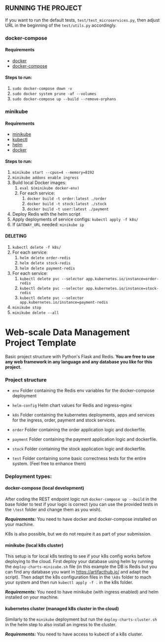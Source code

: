 ## RUNNING THE PROJECT
If you want to run the default tests, `test/test_microservices.py`, then adjust URL in the beginning of the `test/utils.py` accordingly.

### docker-compose

#### Requirements
- [docker](https://docs.docker.com/engine/install/)
- [docker-compose](https://docs.docker.com/compose/install/)

#### Steps to run:
1. `sudo docker-compose down -v`
2. `sudo docker system prune -af --volumes`
3. `sudo docker-compose up --build --remove-orphans`

### minikube

#### Requirements
- [minikube](https://minikube.sigs.k8s.io/docs/start/?arch=%2Flinux%2Fx86-64%2Fstable%2Fbinary+download)
- [kubectl](https://kubernetes.io/docs/tasks/tools/)
- [helm](https://helm.sh/docs/intro/install/)
- [docker](https://docs.docker.com/engine/install/)

#### Steps to run:
1. `minikube start --cpus=4 --memory=8192`
2. `minikube addons enable ingress`
3. Build local Docker images:
   1. `eval $(minikube docker-env)`
   2. For each service: 
      1. `docker build -t order:latest ./order`
      2. `docker build -t stock:latest ./stock`
      3. `docker build -t user:latest ./payment`
4. Deploy Redis with the helm script
5. Apply deployments of service configs: `kubectl apply -f k8s/`
6. If `GATEWAY_URL` needed: `minikube ip`

#### DELETING
1. `kubectl delete -f k8s/`
2. For each service: 
   1. `helm delete order-redis`
   2. `helm delete stock-redis`
   3. `helm delete payment-redis`
3. For each service: 
   1. `kubectl delete pvc --selector app.kubernetes.io/instance=order-redis`
   2. `kubectl delete pvc --selector app.kubernetes.io/instance=stock-redis`
   3. `kubectl delete pvc --selector app.kubernetes.io/instance=payment-redis`
4. `minikube stop`
5. `minikube delete --all`

# Web-scale Data Management Project Template

Basic project structure with Python's Flask and Redis. 
**You are free to use any web framework in any language and any database you like for this project.**

### Project structure

* `env`
    Folder containing the Redis env variables for the docker-compose deployment
    
* `helm-config` 
   Helm chart values for Redis and ingress-nginx
        
* `k8s`
    Folder containing the kubernetes deployments, apps and services for the ingress, order, payment and stock services.
    
* `order`
    Folder containing the order application logic and dockerfile. 
    
* `payment`
    Folder containing the payment application logic and dockerfile. 

* `stock`
    Folder containing the stock application logic and dockerfile. 

* `test`
    Folder containing some basic correctness tests for the entire system. (Feel free to enhance them)

### Deployment types:

#### docker-compose (local development)

After coding the REST endpoint logic run `docker-compose up --build` in the base folder to test if your logic is correct
(you can use the provided tests in the `\test` folder and change them as you wish). 

***Requirements:*** You need to have docker and docker-compose installed on your machine. 

K8s is also possible, but we do not require it as part of your submission. 

#### minikube (local k8s cluster)

This setup is for local k8s testing to see if your k8s config works before deploying to the cloud. 
First deploy your database using helm by running the `deploy-charts-minicube.sh` file (in this example the DB is Redis 
but you can find any database you want in https://artifacthub.io/ and adapt the script). Then adapt the k8s configuration files in the
`\k8s` folder to mach your system and then run `kubectl apply -f .` in the k8s folder. 

***Requirements:*** You need to have minikube (with ingress enabled) and helm installed on your machine.

#### kubernetes cluster (managed k8s cluster in the cloud)

Similarly to the `minikube` deployment but run the `deploy-charts-cluster.sh` in the helm step to also install an ingress to the cluster. 

***Requirements:*** You need to have access to kubectl of a k8s cluster.
